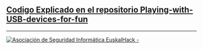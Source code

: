 
## [Codigo Explicado en el repositorio Playing-with-USB-devices-for-fun](https://github.com/EuskalHack/Playing-with-USB-devices-for-fun)


___
<a href="http://euskalhack.org/">
<img src="https://euskalhack.org/images/EuskalHack_Logo.png" alt="Asociación de Seguridad Informática EuskalHack - " />
</a>
